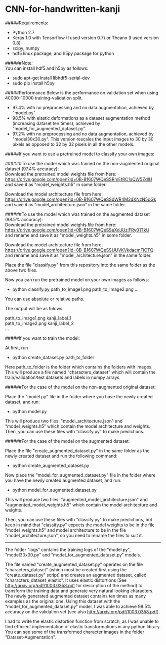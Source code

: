 # CNN-for-handwritten-kanji

#####Requirements:  
 - Python 2.7
 - Keras 1.0 with Tensorflow (I used version 0.7) or Theano (I used version 0.8)
 - scipy, numpy
 - hdf5 linux package, and h5py package for python

######Note:  
You can install hdf5 and h5py as follows:  
 - sudo apt-get install libhdf5-serial-dev  
 - sudo pip install h5py  


#####Performance
Below is the performance on validation set when using 40000-10000 training-validation split.  

- 97.4% with no preprocessing and no data augmentation, achieved by "model.py".
- 98.5% with elastic deformations as a dataset augmentation method (increasing dataset ten times), achieved by "model_for_augmented_dataset.py".
- 97.2% with no preprocessing and no data augmentation, achieved by "model30x30.py". This version rescales the input images to 30 by 30 pixels as opposed to 32 by 32 pixels in all the other models.



#####If you want to use a pretrained model to classify your own images:

######To use the model which was trained on the non-augmented original dataset (97.4% accuracy):  
Download the pretrained model weights file from here:  
https://drive.google.com/open?id=0B-B1607WQeSSRmEtRC1xQW5ZdlU  
and save it as "model_weights.h5" in some folder.

Download the model architecture file from here:  
https://drive.google.com/open?id=0B-B1607WQeSSdWR4M3dXNzN5dGs  
and save it as "model_architecture.json" in the same folder.


######To use the model which was trained on the augmented dataset (98.5% accuracy):  
Download the pretrained model weights file from here:  
https://drive.google.com/open?id=0B-B1607WQeSSaXdJUzlFRy01TkU  
and rename and save it as "model_weights.h5" in some folder.

Download the model architecture file from here:  
https://drive.google.com/open?id=0B-B1607WQeSSUUVKVkdacmFiOTQ  
and rename and save it as "model_architecture.json" in the same folder.


Place the file "classify.py" from this repository into the same folder as the above two files.  

Now you can run the pretrained model on your own images as follows:  
 - python classify.py path_to_image1.png path_to_image2.png ...  

You can use absolute or relative paths.

The output will be as folows:  

path_to_image1.png kanji_label_1  
path_to_image2.png kanji_label_2  
...


#####If you want to train the model: 

At first, run  
 - python create_dataset.py path_to_folder  

Here path_to_folder is the folder which contains the folders with images.
This will produce a file named "characters_dataset" which will contain the train/validation/test datasets and labels in numpy arrays.

######For the case of the model on the non-augmented original dataset:

Place the "model.py" file in the folder where you have the newly created dataset, and run:  
 - python model.py 

This will produce two files: "model_architecture.json" and "model_weights.h5" which contain the model architecture and weights. 
Then, you can use these files with "classify.py" to make predictions.

######For the case of the model on the augmented dataset:

Place the file "create_augmented_dataset.py" in the same folder as the newly created dataset and run the following command:  
 - python create_augmented_dataset.py

Now place the "model_for_augmented_dataset.py" file in the folder where you have the newly created augmented dataset, and run: 
 - python model_for_augmented_dataset.py 

This will produce two files: "augmented_model_architecture.json" and "augmented_model_weights.h5" which contain the model architecture and weights.  

Then, you can use these files with "classify.py" to make predictions, but keep in mind that "classify.py" expects the model weights to be in the file "model_weights.h5" and model architecture to be in the file "model_architecture.json", so you need to rename the files to suit it.

----

The folder "logs" contains the training logs of the "model.py", "model30x30.py" and "model_for_augmented_dataset.py" models. 

The file named "create_augmented_dataset.py" operates on the file "characters_dataset" (which must be created first using the "create_dataset.py" script) and creates an augmented dataset, called "characters_dataset_elastic". It uses elastic distortions (See http://arxiv.org/pdf/1003.0358.pdf for description of the method) to transform the training data and generate very natural looking characters. The newly generated augmented dataset contains ten times as many examples as the original one. Using this dataset with the "model_for_augmented_dataset.py" model, I was able to achieve 98.5% accuracy on the validation set (see also http://arxiv.org/pdf/1003.0358.pdf).  

I had to write the elastic distortion function from scratch, as I was unable to find efficient implementation of elastic transformations in any python library. You can see some of the transformed character images in the folder "Dataset-Augmentation". 
